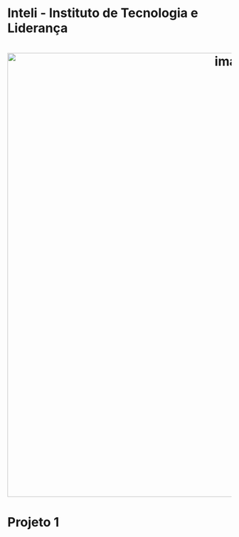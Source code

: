 # Inteli - Instituto de Tecnologia e Liderança
<h1 href="https://www.inteli.edu.br/"><center><img width="1000" alt="image" src="https://user-images.githubusercontent.com/99203030/192782980-4dd90a73-5fe4-4efe-91e1-e55c6ee0f383.png"></center><h1>

Projeto 1
